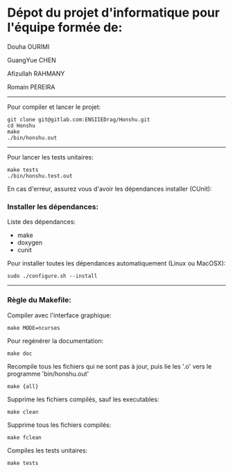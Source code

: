# Dépot du projet d'informatique pour l'équipe formée de:

Douha OURIMI

GuangYue CHEN

Afizullah RAHMANY

Romain PEREIRA

----------

Pour compiler et lancer le projet:
```
git clone git@gitlab.com:ENSIIEDrag/Honshu.git
cd Honshu
make
./bin/honshu.out
```

----------

Pour lancer les tests unitaires:
```
make tests
./bin/honshu.test.out
```

En cas d'erreur, assurez vous d'avoir les dépendances installer (CUnit):

### Installer les dépendances:
Liste des dépendances:
- make
- doxygen
- cunit

Pour installer toutes les dépendances automatiquement (Linux ou MacOSX):
```
sudo ./configure.sh --install
```

----------

### Règle du Makefile:
Compiler avec l'interface graphique:
```
make MODE=ncurses
```

Pour regénérer la documentation:
```
make doc
```

Recompile tous les fichiers qui ne sont pas à jour,
puis lie les '.o' vers le programme 'bin/honshu.out'
```
make {all}
```

Supprime les fichiers compilés, sauf les executables:
```
make clean
```

Supprime tous les fichiers compilés:
```
make fclean
```

Compiles les tests unitaires:
```
make tests
```

